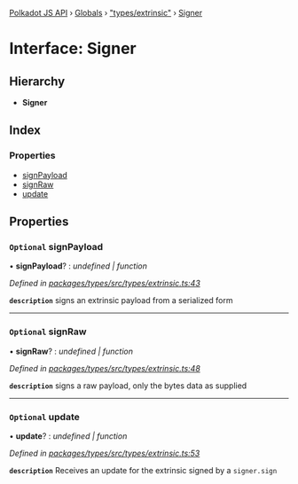 [Polkadot JS API](../README.md) › [Globals](../globals.md) › ["types/extrinsic"](../modules/_types_extrinsic_.md) › [Signer](_types_extrinsic_.signer.md)

# Interface: Signer

## Hierarchy

* **Signer**

## Index

### Properties

* [signPayload](_types_extrinsic_.signer.md#optional-signpayload)
* [signRaw](_types_extrinsic_.signer.md#optional-signraw)
* [update](_types_extrinsic_.signer.md#optional-update)

## Properties

### `Optional` signPayload

• **signPayload**? : *undefined | function*

*Defined in [packages/types/src/types/extrinsic.ts:43](https://github.com/polkadot-js/api/blob/f501994df8/packages/types/src/types/extrinsic.ts#L43)*

**`description`** signs an extrinsic payload from a serialized form

___

### `Optional` signRaw

• **signRaw**? : *undefined | function*

*Defined in [packages/types/src/types/extrinsic.ts:48](https://github.com/polkadot-js/api/blob/f501994df8/packages/types/src/types/extrinsic.ts#L48)*

**`description`** signs a raw payload, only the bytes data as supplied

___

### `Optional` update

• **update**? : *undefined | function*

*Defined in [packages/types/src/types/extrinsic.ts:53](https://github.com/polkadot-js/api/blob/f501994df8/packages/types/src/types/extrinsic.ts#L53)*

**`description`** Receives an update for the extrinsic signed by a `signer.sign`
